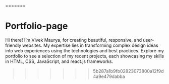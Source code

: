
=======
# Portfolio-page
Hi there! I’m Vivek Maurya, for creating beautiful, responsive, and user-friendly websites. My expertise lies in transforming complex design ideas into web experiences using the technologies and best practices. Explore my portfolio to see a selection of my recent projects, each showcasing my skills in HTML, CSS, JavaScript, and react.js frameworks.
>>>>>>> 5b287a1b9fb02823073800a12f9d4a9e479dabba
